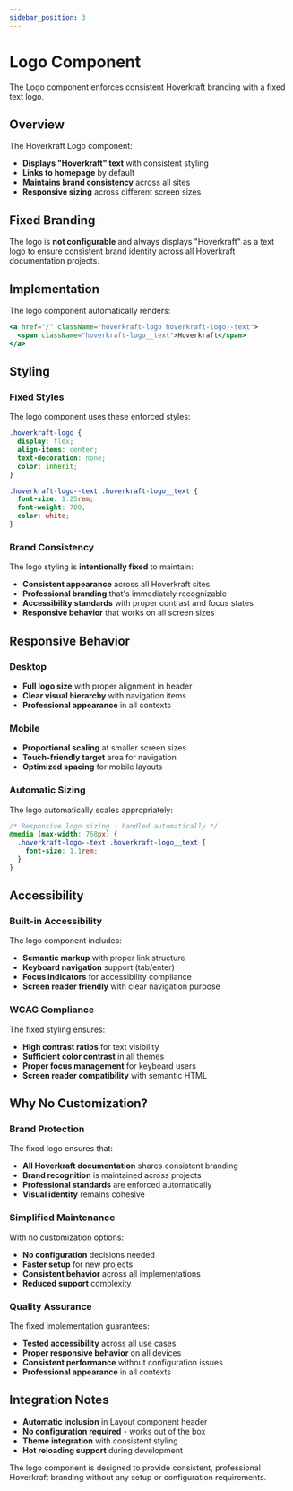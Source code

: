 ```yaml
---
sidebar_position: 3
---
```


# Logo Component

The Logo component enforces consistent Hoverkraft branding with a fixed text logo.

## Overview

The Hoverkraft Logo component:

- **Displays "Hoverkraft" text** with consistent styling
- **Links to homepage** by default
- **Maintains brand consistency** across all sites  
- **Responsive sizing** across different screen sizes

## Fixed Branding

The logo is **not configurable** and always displays "Hoverkraft" as a text logo to ensure consistent brand identity across all Hoverkraft documentation projects.

## Implementation

The logo component automatically renders:

```jsx
<a href="/" className="hoverkraft-logo hoverkraft-logo--text">
  <span className="hoverkraft-logo__text">Hoverkraft</span>
</a>
```

## Styling

### Fixed Styles

The logo component uses these enforced styles:

```css
.hoverkraft-logo {
  display: flex;
  align-items: center;
  text-decoration: none;
  color: inherit;
}

.hoverkraft-logo--text .hoverkraft-logo__text {
  font-size: 1.25rem;
  font-weight: 700;
  color: white;
}
```

### Brand Consistency

The logo styling is **intentionally fixed** to maintain:

- **Consistent appearance** across all Hoverkraft sites
- **Professional branding** that's immediately recognizable  
- **Accessibility standards** with proper contrast and focus states
- **Responsive behavior** that works on all screen sizes

## Responsive Behavior

### Desktop
- **Full logo size** with proper alignment in header
- **Clear visual hierarchy** with navigation items
- **Professional appearance** in all contexts

### Mobile
- **Proportional scaling** at smaller screen sizes
- **Touch-friendly target** area for navigation
- **Optimized spacing** for mobile layouts

### Automatic Sizing

The logo automatically scales appropriately:

```css
/* Responsive logo sizing - handled automatically */
@media (max-width: 768px) {
  .hoverkraft-logo--text .hoverkraft-logo__text {
    font-size: 1.1rem;
  }
}
```

## Accessibility

### Built-in Accessibility

The logo component includes:

- **Semantic markup** with proper link structure
- **Keyboard navigation** support (tab/enter)
- **Focus indicators** for accessibility compliance
- **Screen reader friendly** with clear navigation purpose

### WCAG Compliance

The fixed styling ensures:

- **High contrast ratios** for text visibility
- **Sufficient color contrast** in all themes
- **Proper focus management** for keyboard users
- **Screen reader compatibility** with semantic HTML

## Why No Customization?

### Brand Protection

The fixed logo ensures that:

- **All Hoverkraft documentation** shares consistent branding
- **Brand recognition** is maintained across projects
- **Professional standards** are enforced automatically
- **Visual identity** remains cohesive

### Simplified Maintenance

With no customization options:

- **No configuration** decisions needed
- **Faster setup** for new projects
- **Consistent behavior** across all implementations
- **Reduced support** complexity

### Quality Assurance

The fixed implementation guarantees:

- **Tested accessibility** across all use cases
- **Proper responsive behavior** on all devices
- **Consistent performance** without configuration issues
- **Professional appearance** in all contexts

## Integration Notes

- **Automatic inclusion** in Layout component header
- **No configuration required** - works out of the box
- **Theme integration** with consistent styling
- **Hot reloading support** during development

The logo component is designed to provide consistent, professional Hoverkraft branding without any setup or configuration requirements.